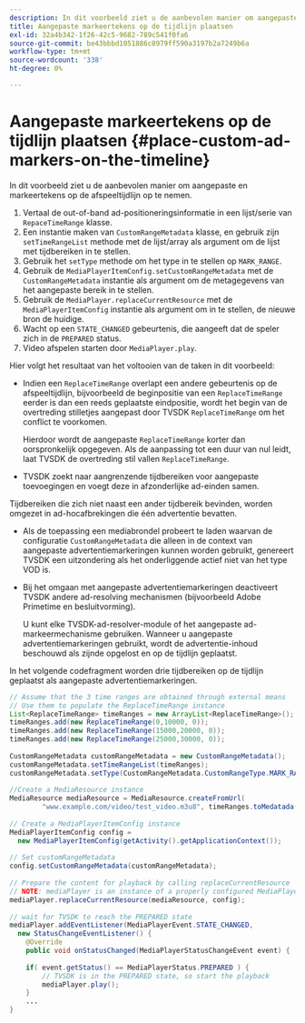 ```yaml
---
description: In dit voorbeeld ziet u de aanbevolen manier om aangepaste en markeertekens op de afspeeltijdlijn op te nemen.
title: Aangepaste markeertekens op de tijdlijn plaatsen
exl-id: 32a4b342-1f26-42c5-9682-789c541f0fa6
source-git-commit: be43bbbd1051886c8979ff590a3197b2a7249b6a
workflow-type: tm+mt
source-wordcount: '338'
ht-degree: 0%

---
```


# Aangepaste markeertekens op de tijdlijn plaatsen {#place-custom-ad-markers-on-the-timeline}

In dit voorbeeld ziet u de aanbevolen manier om aangepaste en markeertekens op de afspeeltijdlijn op te nemen.

1. Vertaal de out-of-band ad-positioneringsinformatie in een lijst/serie van `RepaceTimeRange` klasse.
1. Een instantie maken van `CustomRangeMetadata` klasse, en gebruik zijn `setTimeRangeList` methode met de lijst/array als argument om de lijst met tijdbereiken in te stellen.
1. Gebruik het `setType` methode om het type in te stellen op `MARK_RANGE`.
1. Gebruik de `MediaPlayerItemConfig.setCustomRangeMetadata` met de `CustomRangeMetadata` instantie als argument om de metagegevens van het aangepaste bereik in te stellen.
1. Gebruik de `MediaPlayer.replaceCurrentResource` met de `MediaPlayerItemConfig` instantie als argument om in te stellen, de nieuwe bron de huidige.
1. Wacht op een `STATE_CHANGED` gebeurtenis, die aangeeft dat de speler zich in de `PREPARED` status.
1. Video afspelen starten door `MediaPlayer.play`.

Hier volgt het resultaat van het voltooien van de taken in dit voorbeeld:

* Indien een `ReplaceTimeRange` overlapt een andere gebeurtenis op de afspeeltijdlijn, bijvoorbeeld de beginpositie van een `ReplaceTimeRange` eerder is dan een reeds geplaatste eindpositie, wordt het begin van de overtreding stilletjes aangepast door TVSDK `ReplaceTimeRange` om het conflict te voorkomen.

   Hierdoor wordt de aangepaste `ReplaceTimeRange` korter dan oorspronkelijk opgegeven. Als de aanpassing tot een duur van nul leidt, laat TVSDK de overtreding stil vallen `ReplaceTimeRange`.

* TVSDK zoekt naar aangrenzende tijdbereiken voor aangepaste toevoegingen en voegt deze in afzonderlijke ad-einden samen.

Tijdbereiken die zich niet naast een ander tijdbereik bevinden, worden omgezet in ad-hocafbrekingen die één advertentie bevatten.

* Als de toepassing een mediabrondel probeert te laden waarvan de configuratie `CustomRangeMetadata` die alleen in de context van aangepaste advertentiemarkeringen kunnen worden gebruikt, genereert TVSDK een uitzondering als het onderliggende actief niet van het type VOD is.

* Bij het omgaan met aangepaste advertentiemarkeringen deactiveert TVSDK andere ad-resolving mechanismen (bijvoorbeeld Adobe Primetime en besluitvorming).

   U kunt elke TVSDK-ad-resolver-module of het aangepaste ad-markeermechanisme gebruiken. Wanneer u aangepaste advertentiemarkeringen gebruikt, wordt de advertentie-inhoud beschouwd als zijnde opgelost en op de tijdlijn geplaatst.

In het volgende codefragment worden drie tijdbereiken op de tijdlijn geplaatst als aangepaste advertentiemarkeringen.

```java
// Assume that the 3 time ranges are obtained through external means 
// Use them to populate the ReplaceTimeRange instance 
List<ReplaceTimeRange> timeRanges = new ArrayList<ReplaceTimeRange>(); 
timeRanges.add(new ReplaceTimeRange(0,10000, 0)); 
timeRanges.add(new ReplaceTimeRange(15000,20000, 0)); 
timeRanges.add(new ReplaceTimeRange(25000,30000, 0)); 
 
CustomRangeMetadata customRangeMetadata = new CustomRangeMetadata(); 
customRangeMetadata.setTimeRangeList(timeRanges); 
customRangeMetadata.setType(CustomRangeMetadata.CustomRangeType.MARK_RANGE); 
 
//Create a MediaResource instance 
MediaResource mediaResource = MediaResource.createFromUrl( 
        "www.example.com/video/test_video.m3u8", timeRanges.toMedatada(null)); 
 
// Create a MediaPlayerItemConfig instance 
MediaPlayerItemConfig config =  
  new MediaPlayerItemConfig(getActivity().getApplicationContext()); 
 
// Set customRangeMetadata 
config.setCustomRangeMetadata(customRangeMetadata); 
 
// Prepare the content for playback by calling replaceCurrentResource 
// NOTE: mediaPlayer is an instance of a properly configured MediaPlayer  
mediaPlayer.replaceCurrentResource(mediaResource, config); 
 
// wait for TVSDK to reach the PREPARED state 
mediaPlayer.addEventListener(MediaPlayerEvent.STATE_CHANGED,  
  new StatusChangeEventListener() { 
    @Override 
    public void onStatusChanged(MediaPlayerStatusChangeEvent event) { 
 
    if( event.getStatus() == MediaPlayerStatus.PREPARED ) { 
        // TVSDK is in the PREPARED state, so start the playback  
        mediaPlayer.play(); 
    } 
    ... 
}
```
